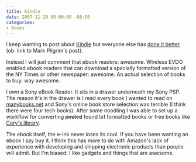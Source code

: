 ```yaml
---
title: Kindle
date: 2007-11-20 00:00:00 -08:00
categories:
- Books
---
```


<p>I keep wanting to post about <a href="http://amazon.com/gp/product/B000FI73MA/nutshell-20">Kindle</a> but everyone else has <a href="http://diveintomark.org/archives/2007/11/19/the-future-of-reading">done it better</a> (ob. link to Mark Pilgrim's post).</p>

<p>Instead I will just comment that ebook readers: awesome. Wireless EVDO enabled ebook readers that can download a specially formatted version of the NY Times or other newspaper: awesome. An actual selection of books to buy: way awesome. </p>

<p>I own a Sony eBook Reader. It sits in a drawer underneath my Sony PSP. The reason it's in the drawer is I read every book I wanted to read on <a href="http://manybooks.net/">manybooks.net</a> and Sony's online book store selection was terrible (I think there were four tech books). After some noodling I was able to set up a workflow for converting <s>pirated</s> found txt formatted books or free books like <a href="http://craphound.com/index.php?cat=5">Cory's library</a>. </p>

<p>The ebook itself, the e-ink never loses its cool. If you have been wanting an ebook I say buy it. I think this has more to do with Amazon's lack of experience with developing and shipping electronic products than people will admit. But I'm biased: I like gadgets and things that are awesome.</p>
